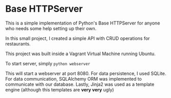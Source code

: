 # Base HTTPServer



This is a simple implementation of Python's Base HTTPServer for anyone who needs some help setting up their own.

In this small project, I created a simple API with CRUD operations for restaurants.

This project was built inside a Vagrant Virtual Machine running Ubuntu.

To start server, simply `python webserver`

This will start a webserver at port 8080. For data persistence, I used SQLite.
For data communication, SQLAlchemy ORM was implemented to communicate with our database.
Lastly, Jinja2 was used as a template engine (although this templates are **very very** ugly)


